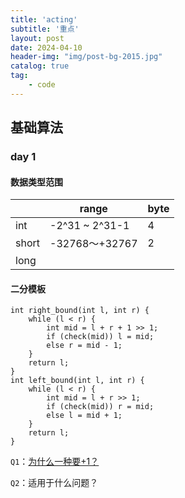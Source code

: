 ```yaml
---
title: 'acting'
subtitle: '重点'
layout: post
date: 2024-04-10
header-img: "img/post-bg-2015.jpg"
catalog: true
tag: 
    - code
---
```




## 基础算法

### day 1

#### 数据类型范围

|       | range          | byte |
| ----- | -------------- | ---- |
| int   | -2^31 ~ 2^31-1 | 4    |
| short | -32768～+32767 | 2    |
| long  |                |      |

#### 二分模板

```
int right_bound(int l, int r) {
    while (l < r) {
        int mid = l + r + 1 >> 1;
        if (check(mid)) l = mid;
        else r = mid - 1;
    }
    return l;
}
int left_bound(int l, int r) {
    while (l < r) {
        int mid = l + r >> 1;
        if (check(mid)) r = mid;
        else l = mid + 1;
    }
    return l;
}

```

`Q1`：[为什么一种要+1？](https://blog.csdn.net/raelum/article/details/128687109)

`Q2`：适用于什么问题？